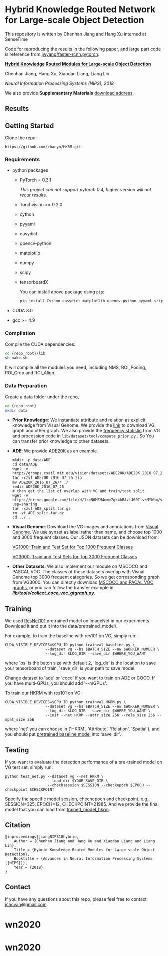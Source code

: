 # Hybrid Knowledge Routed Network for Large-scale Object Detection 

This repository is written by Chenhan Jiang and Hang Xu interned at SenseTime

Code for reproducing the results in the following paper, and large part code is reference from [jwyang/faster-rcnn.pytorch](https://github.com/jwyang/faster-rcnn.pytorch):

[**Hybrid Knowledge Routed Modules for Large-scale Object Detection**](https://arxiv.org/abs/1810.12681)

Chenhan Jiang, Hang Xu, Xiaodan Liang, Liang Lin

*Neural Information Processing Systems (NIPS), 2018*

We also provide **Supplementary Materials** [download address](https://drive.google.com/open?id=1rlZV4Sy8l0cWE7Zp7jo183SXJd2YWJXP).

## Results



## Getting Started

Clone the repo:

```
https://github.com/chanyn/HKRM.git
```

### Requirements

+ python packages

  + PyTorch = 0.3.1
    
    *This project can not support pytorch 0.4, higher version will not recur results.*

  + Torchvision >= 0.2.0

  + cython

  + pyyaml

  + easydict

  + opencv-python

  + matplotlib

  + numpy

  + scipy

  + tensorboardX

    You can install above package using ```pip```:

    ```sh
    pip install Cython easydict matplotlib opencv-python pyyaml scipy
    ```

+ CUDA 8.0

+ gcc >= 4.9



### Compilation

Compile the CUDA dependencies:

```sh
cd {repo_root}/lib
sh make.sh
```

It will compile all the modules you need, including NMS, ROI_Pooing, ROI_Crop and ROI_Align. 



### Data Preparation

Create a data folder under the repo,

```sh
cd {repo_root}
mkdir data
```

+ **Prior Knowledge**: We instantiate attribute and relation as explicit knowledge from Visual Genome. We provide the [link](https://drive.google.com/file/d/1ceFJV44C9XjcmBS3xNiIMaf3vsPE3yP8/view?usp=sharing) to download VG graph and other graph. We also provide the [frequency statistic](https://drive.google.com/file/d/11TMCOSYCQmCRB2PVMf4Jo9mEODUs12Cq/view?usp=sharing) from VG and procession code in ```lib/dataset/tool/compute_prior.py``` .  So You can transfer prior knowledge to other datasets. 

+ **ADE**: We provide [ADE20K](http://groups.csail.mit.edu/vision/datasets/ADE20K/) as an example.

  ```shell
  mkdir -p data/ADE
  cd data/ADE
  wget -v http://groups.csail.mit.edu/vision/datasets/ADE20K/ADE20K_2016_07_26.zip
  tar -xzvf ADE20K_2016_07_26.zip
  mv ADE20K_2016_07_26/* ./
  rmdir ADE20K_2016_07_26
  # then get the list of overlap with VG and train/test split
  wget -v https://drive.google.com/file/d/1rbN0MZM4ome7gk4hRAziJ60IivkMYWbm/view?usp=sharing
  tar -xzvf ADE_split.tar.gz
  rm -vf ADE_split.tar.gz
  cd ../..
  ```

+ **Visual Genome**: Download the VG images and annotations from [Visual Genome](http://visualgenome.org/). We use synset as label rather than name, and choose top 1000 and 3000 frequent classes. Our JSON datasets can be download from:

  [VG1000: Train and Test Set for Top 1000 Frequent Classes](https://drive.google.com/file/d/1PyUa5j0v0qKyf4TvUnHW-3LwSzJep9XE/view?usp=sharing)

  [VG3000: Train and Test Sets for Top 3000 Frequent Classes](https://drive.google.com/file/d/1YF9UorYbYHcYlHT1tYP81abauaK8goYX/view?usp=sharing)

+ **Other Datasets**: We also implement our module on MSCOCO and PASCAL VOC. The classes of these datasets overlap with Visual Genome top 3000 frequent categories. So we get corresponding graph from VG3000. You can directly download [MSCOCO and PACAL VOC graphs](https://drive.google.com/open?id=1b5stAsxHJSJyfL29YOZlnSJO83GP-8dn), or you can follow the transfer example in ***lib/tools/collect_coco_voc_gtgraph.py***.


## Training 

We used [ResNet101](https://www.dropbox.com/s/iev3tkbz5wyyuz9/resnet101_caffe.pth?dl=0) pretrained model on ImageNet in our experiments. Download it and put it into the data/pretrained_model/.

For example, to train the baseline with res101 on VG, simply run:

```shell
CUDA_VISIBLE_DEVICES=$GPU_ID python trainval_baseline.py \
                  --dataset vg --bs $BATCH_SIZE --nw $WORKER_NUMBER \
                  --log_dir $LOG_DIR --save_dir $WHERE_YOU_WANT
```

where 'bs' is the batch size with default 2, 'log_dir' is the location to save your tensorboard of train, 'save_dir' is your path to save model. 

Change dataset to 'ade' or 'coco' if you want to train on ADE or COCO.  If you have multi-GPUs, you should add '--mGPUs'.

To train our HKRM with res101 on VG:

```shell
CUDA_VISIBLE_DEVICES=$GPU_ID python trainval_HKRM.py \
                  --dataset vg --bs $BATCH_SIZE --nw $WORKER_NUMBER \
                  --log_dir $LOG_DIR --save_dir $WHERE_YOU_WANT \
                  --init --net HKRM --attr_size 256 --rela_size 256 --spat_size 256
```

where 'net' you can choose in ('HKRM', 'Attribute', 'Relation', 'Spatial'), and you should put [pretrained baseline model](https://drive.google.com/file/d/1sCPYYkKnYyBPJ281ivY8J9NBSDWDTs2L/view?usp=sharing) into 'save_dir'.


## Testing

If you want to evaluate the detection performance of a pre-trained model on VG test set, simply run:

```shell
python test_net.py --dataset vg --net HKRM \
                   --load_dir $YOUR_SAVE_DIR \
                   --checksession $SESSION --checkepoch $EPOCH --checkpoint $CHECKPOINT 
```

Specify the specific model session, chechepoch and checkpoint, e.g., SESSION=325, EPOCH=12, CHECKPOINT=21985. And we provide the final model that you can load from [trained_model_hkrm](https://drive.google.com/file/d/1FNIhxMSaJoeOobzvTEgUdT_uNq4hEPzB/view?usp=sharing).



## Citation

```
@inproceedings{jiangNIPS18hybrid,
    Author = {Chenhan Jiang and Hang Xu and Xiaodan Liang and Liang Lin},
    Title = {Hybrid Knowledge Routed Modules for Large-scale Object Detection},
    Booktitle = {Advances in Neural Information Processing Systems ({NIPS})},
    Year = {2018}
}
```



## Contact

If you have any questions about this repo, please feel free to contact [jchcyan@gmail.com](mailto:jchcya@gmail.com).



# wn2020
# wn2020

